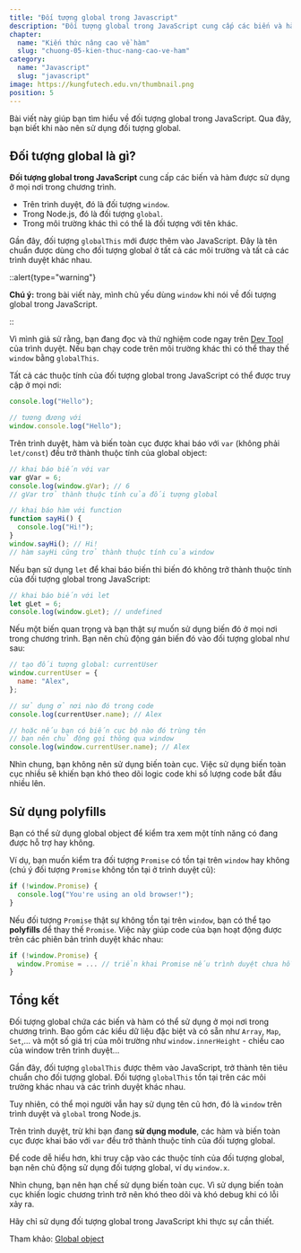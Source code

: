 ```yaml
---
title: "Đối tượng global trong Javascript"
description: "Đối tượng global trong JavaScript cung cấp các biến và hàm được sử dụng ở mọi nơi trong chương trình."
chapter:
  name: "Kiến thức nâng cao về hàm"
  slug: "chuong-05-kien-thuc-nang-cao-ve-ham"
category:
  name: "Javascript"
  slug: "javascript"
image: https://kungfutech.edu.vn/thumbnail.png
position: 5
---
```


Bài viết này giúp bạn tìm hiểu về đối tượng global trong JavaScript. Qua đây, bạn biết khi nào nên sử dụng đối tượng global.

## Đối tượng global là gì?

**Đối tượng global trong JavaScript** cung cấp các biến và hàm được sử dụng ở mọi nơi trong chương trình.

- Trên trình duyệt, đó là đối tượng `window`.
- Trong Node.js, đó là đối tượng `global`.
- Trong môi trường khác thì có thể là đối tượng với tên khác.

Gần đây, đối tượng `globalThis` mới được thêm vào JavaScript. Đây là tên chuẩn được dùng cho đối tượng global ở tất cả các môi trường và tất cả các trình duyệt khác nhau.

::alert{type="warning"}

**Chú ý:** trong bài viết này, mình chủ yếu dùng `window` khi nói về đối tượng global trong JavaScript.

::

Vì mình giả sử rằng, bạn đang đọc và thử nghiệm code ngay trên [Dev Tool](/bai-viet/javascript/dev-tools-la-gi/) của trình duyệt. Nếu bạn chạy code trên môi trường khác thì có thể thay thế `window` bằng `globalThis`.

Tất cả các thuộc tính của đối tượng global trong JavaScript có thể được truy cập ở mọi nơi:

```js
console.log("Hello");

// tương đương với
window.console.log("Hello");
```

Trên trình duyệt, hàm và biến toàn cục được khai báo với `var` (không phải `let/const`) đều trở thành thuộc tính của global object:

```js
// khai báo biến với var
var gVar = 6;
console.log(window.gVar); // 6
// gVar trở thành thuộc tính của đối tượng global

// khai báo hàm với function
function sayHi() {
  console.log("Hi!");
}
window.sayHi(); // Hi!
// hàm sayHi cũng trở thành thuộc tính của window
```

Nếu bạn sử dụng `let` để khai báo biến thì biến đó không trở thành thuộc tính của đối tượng global trong JavaScript:

```js
// khai báo biến với let
let gLet = 6;
console.log(window.gLet); // undefined
```

Nếu một biến quan trọng và bạn thật sự muốn sử dụng biến đó ở mọi nơi trong chương trình. Bạn nên chủ động gán biến đó vào đối tượng global như sau:

```js
// tạo đối tượng global: currentUser
window.currentUser = {
  name: "Alex",
};

// sử dụng ở nơi nào đó trong code
console.log(currentUser.name); // Alex

// hoặc nếu bạn có biến cục bộ nào đó trùng tên
// bạn nên chủ động gọi thông qua window
console.log(window.currentUser.name); // Alex
```

Nhìn chung, bạn không nên sử dụng biến toàn cục. Việc sử dụng biến toàn cục nhiều sẽ khiến bạn khó theo dõi logic code khi số lượng code bắt đầu nhiều lên.

## Sử dụng polyfills

Bạn có thể sử dụng global object để kiểm tra xem một tính năng có đang được hỗ trợ hay không.

Ví dụ, bạn muốn kiểm tra đối tượng `Promise` có tồn tại trên `window` hay không (chú ý đối tượng `Promise` không tồn tại ở trình duyệt cũ):

```js
if (!window.Promise) {
  console.log("You're using an old browser!");
}
```

Nếu đối tượng `Promise` thật sự không tồn tại trên `window`, bạn có thể tạo **polyfills** để thay thế `Promise`. Việc này giúp code của bạn hoạt động được trên các phiên bản trình duyệt khác nhau:

```js
if (!window.Promise) {
  window.Promise = ... // triển khai Promise nếu trình duyệt chưa hỗ trợ
}
```

## Tổng kết

Đối tượng global chứa các biến và hàm có thể sử dụng ở mọi nơi trong chương trình. Bao gồm các kiểu dữ liệu đặc biệt và có sẵn như `Array`, `Map`, `Set`,... và một số giá trị của môi trường như `window.innerHeight` - chiều cao của window trên trình duyệt...

Gần đây, đối tượng `globalThis` được thêm vào JavaScript, trở thành tên tiêu chuẩn cho đối tượng global. Đối tượng `globalThis` tồn tại trên các môi trường khác nhau và các trình duyệt khác nhau.

Tuy nhiên, có thể mọi người vẫn hay sử dụng tên cũ hơn, đó là `window` trên trình duyệt và `global` trong Node.js.

Trên trình duyệt, trừ khi bạn đang **sử dụng module**, các hàm và biến toàn cục được khai báo với `var` đều trở thành thuộc tính của đối tượng global.

Để code dễ hiểu hơn, khi truy cập vào các thuộc tính của đối tượng global, bạn nên chủ động sử dụng đối tượng global, ví dụ `window.x`.

Nhìn chung, bạn nên hạn chế sử dụng biến toàn cục. Vì sử dụng biến toàn cục khiến logic chương trình trở nên khó theo dõi và khó debug khi có lỗi xảy ra.

Hãy chỉ sử dụng đối tượng global trong JavaScript khi thực sự cần thiết.

Tham khảo: [Global object](https://javascript.info/global-object)
